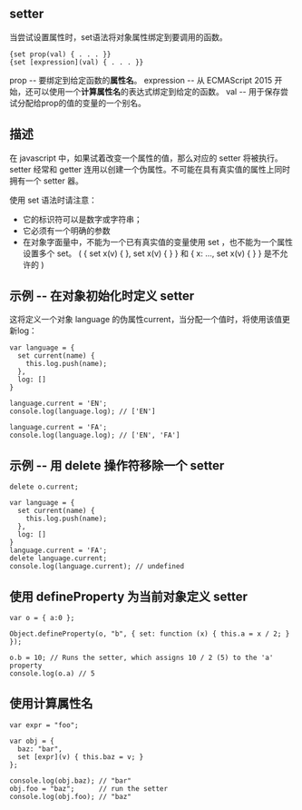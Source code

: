 ## setter

当尝试设置属性时，set语法将对象属性绑定到要调用的函数。

```
{set prop(val) { . . . }}
{set [expression](val) { . . . }}
```

prop -- 要绑定到给定函数的**属性名**。
expression -- 从 ECMAScript 2015 开始，还可以使用一个**计算属性名**的表达式绑定到给定的函数。
val -- 用于保存尝试分配给prop的值的变量的一个别名。


## 描述

在 javascript 中，如果试着改变一个属性的值，那么对应的 setter 将被执行。setter 经常和 getter 连用以创建一个伪属性。不可能在具有真实值的属性上同时拥有一个 setter 器。

使用 set 语法时请注意：

* 它的标识符可以是数字或字符串；
* 它必须有一个明确的参数 
* 在对象字面量中，不能为一个已有真实值的变量使用 set ，也不能为一个属性设置多个 set。 ( { set x(v) { }, set x(v) { } } 和 { x: ..., set x(v) { } } 是不允许的 )


## 示例 -- 在对象初始化时定义 setter

这将定义一个对象 language 的伪属性current，当分配一个值时，将使用该值更新log：

```
var language = {
  set current(name) {
    this.log.push(name);
  },
  log: []
}

language.current = 'EN';
console.log(language.log); // ['EN']

language.current = 'FA';
console.log(language.log); // ['EN', 'FA']
```


## 示例 -- 用 delete 操作符移除一个 setter

```
delete o.current;
```

```
var language = {
  set current(name) {
    this.log.push(name);
  },
  log: []
}
language.current = 'FA';
delete language.current;
console.log(language.current); // undefined
```

## 使用 defineProperty 为当前对象定义 setter

```
var o = { a:0 };

Object.defineProperty(o, "b", { set: function (x) { this.a = x / 2; } });

o.b = 10; // Runs the setter, which assigns 10 / 2 (5) to the 'a' property
console.log(o.a) // 5
```

## 使用计算属性名

```
var expr = "foo";

var obj = {
  baz: "bar",
  set [expr](v) { this.baz = v; }
};

console.log(obj.baz); // "bar"
obj.foo = "baz";      // run the setter
console.log(obj.foo); // "baz"
```